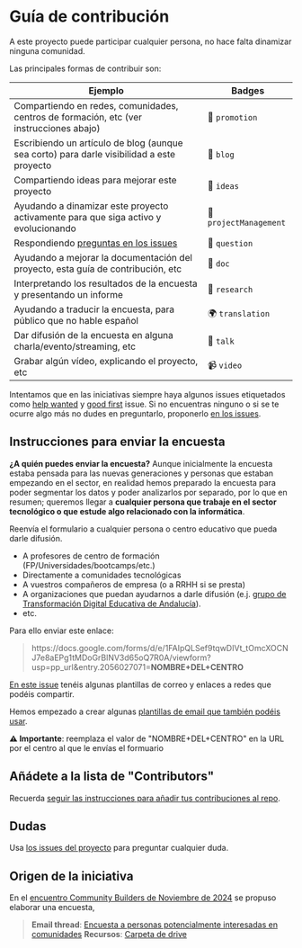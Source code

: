 # Guía de contribución

A este proyecto puede participar cualquier persona, no hace falta dinamizar ninguna comunidad.

Las principales formas de contribuir son:

|Ejemplo|Badges|
|---|---|
|Compartiendo en redes, comunidades, centros de formación, etc (ver instrucciones abajo)| 📣 `promotion`
|Escribiendo un artículo de blog (aunque sea corto) para darle visibilidad a este proyecto|📝 `blog`
|Compartiendo ideas para mejorar este proyecto|🤔 `ideas`
|Ayudando a dinamizar este proyecto activamente para que siga activo y evolucionando|📆 `projectManagement`
|Respondiendo [preguntas en los issues](https://github.com/ComBuildersES/estudio-publico-objetivo/issues?q=sort%3Aupdated-desc+is%3Aissue+is%3Aopen)|💬 `question`
|Ayudando a mejorar la documentación del proyecto, esta guía de contribución, etc| 📖 `doc`
|Interpretando los resultados de la encuesta y presentando un informe|🔬 `research`
|Ayudando a traducir la encuesta, para público que no hable español|🌍 `translation`
|Dar difusión de la encuesta en alguna charla/evento/streaming, etc|📢 `talk`
|Grabar algún vídeo, explicando el proyecto, etc|📹 `video`

Intentamos que en las iniciativas siempre haya algunos issues etiquetados como [help wanted](https://github.com/ComBuildersES/estudio-publico-objetivo/issues?q=sort%3Aupdated-desc+is%3Aopen+label%3A%22help+wanted%22) y [good first](https://github.com/ComBuildersES/estudio-publico-objetivo/issues?q=sort%3Aupdated-desc+is%3Aopen+label%3A%22good+first+issue%22) issue. Si no encuentras ninguno o si se te ocurre algo más no dudes en preguntarlo, proponerlo [en los issues](https://github.com/ComBuildersES/estudio-publico-objetivo/issues?q=sort%3Aupdated-desc+is%3Aissue+is%3Aopen).

## Instrucciones para enviar la encuesta

**¿A quién puedes enviar la encuesta?** Aunque inicialmente la encuesta estaba pensada para las nuevas generaciones y personas que estaban empezando en el sector, en realidad hemos preparado la encuesta para poder segmentar los datos y poder analizarlos por separado, por lo que en resumen; queremos llegar a **cualquier persona que trabaje en el sector tecnológico o que estude algo relacionado con la informática**.

Reenvía el formulario a cualquier persona o centro educativo que pueda darle difusión. 
* A profesores de centro de formación (FP/Universidades/bootcamps/etc.)
* Directamente a comunidades tecnológicas
* A vuestros compañeros de empresa (o a RRHH si se presta)
* A organizaciones que puedan ayudarnos a darle difusión (e.j. [grupo de Transformación Digital Educativa de Andalucía](https://www.juntadeandalucia.es/educacion/eaprendizaje/tde/)).
* etc.

Para ello enviar este enlace: 

> https\://docs.google.com/forms/d/e/1FAIpQLSef9tqwDIVt_tOmcXOCNJ7e8aEPg1tMDoGrBlNV3d65oQ7R0A/viewform?usp=pp_url&entry.2056027071=**NOMBRE+DEL+CENTRO**

[En este issue](https://github.com/ComBuildersES/estudio-publico-objetivo/issues/2) tenéis algunas plantillas de correo y enlaces a redes que podéis compartir.

Hemos empezado a crear algunas [plantillas de email que también podéis usar](https://github.com/ComBuildersES/estudio-publico-objetivo/tree/main/email-templates).

**⚠️ Importante**: reemplaza el valor de "NOMBRE+DEL+CENTRO" en la URL por el centro al que le envías el formuario

## Añádete a la lista de "Contributors"

Recuerda [seguir las instrucciones para añadir tus contribuciones al repo](https://github.com/ComBuildersES/estudio-publico-objetivo/issues/3).

## Dudas

Usa [los issues del proyecto](https://github.com/ComBuildersES/estudio-publico-objetivo/issues?q=sort%3Aupdated-desc+is%3Aissue+is%3Aopen) para preguntar cualquier duda.

## Origen de la iniciativa

En el [encuentro Community Builders de Noviembre de 2024](https://groups.google.com/g/community-builders-es/c/8VzTtVNP3RE) se propuso elaborar una encuesta, 

> **Email thread**: [Encuesta a personas potencialmente interesadas en comunidades](https://groups.google.com/g/community-builders-es/c/jxYLw61PrpA)
> **Recursos**: [Carpeta de drive](https://drive.google.com/drive/folders/1pxBEXtl4vUjX3z6ZRNKdHxVOYzDI0KZ3?usp=sharing)

